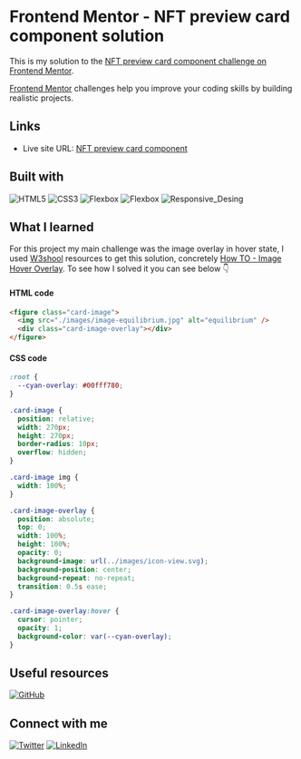 # Frontend Mentor - NFT preview card component solution

This is my solution to the [NFT preview card component challenge on Frontend Mentor](https://www.frontendmentor.io/challenges/nft-preview-card-component-SbdUL_w0U).

[Frontend Mentor](https://www.frontendmentor.io) challenges help you improve your coding skills by building realistic projects.

## Links

- Live site URL: [NFT preview card component](https://melissavi08.github.io/nft-preview-card-component/index.html)

## Built with

<img alt='HTML5' src='https://img.shields.io/badge/HTML-100000?style=flat&logo=HTML5&logoColor=white&labelColor=F77421&color=F77421'/> <img alt='CSS3' src='https://img.shields.io/badge/CSS_Custom_Properties-100000?style=flat&logo=CSS3&logoColor=white&labelColor=00BFFF&color=00BFFF'/> <img alt='Flexbox' src='https://img.shields.io/badge/Flexbox-100000?style=flat&logo=&logoColor=white&Color=D063E4&color=D063E4'/> <img alt='Flexbox' src='https://img.shields.io/badge/CSS_Grid-100000?style=flat&logo=&logoColor=white&Color=D063E4&color=47DAB2'/> <img alt='Responsive_Desing' src='https://img.shields.io/badge/Responsive_Desing-100000?style=flat&logo=&logoColor=white&Color=FF69B4&color=FF69B4'/>

## What I learned

For this project my main challenge was the image overlay in hover state, I used [W3shool](https://www.w3schools.com) resources to get this solution, concretely [How TO - Image Hover Overlay](http://https://www.w3schools.com/howto/howto_css_image_overlay.asp).
To see how I solved it you can see below 👇

#### HTML code

```html
<figure class="card-image">
  <img src="./images/image-equilibrium.jpg" alt="equilibrium" />
  <div class="card-image-overlay"></div>
</figure>
```

#### CSS code

```css
:root {
  --cyan-overlay: #00fff780;
}

.card-image {
  position: relative;
  width: 270px;
  height: 270px;
  border-radius: 10px;
  overflow: hidden;
}

.card-image img {
  width: 100%;
}

.card-image-overlay {
  position: absolute;
  top: 0;
  width: 100%;
  height: 100%;
  opacity: 0;
  background-image: url(../images/icon-view.svg);
  background-position: center;
  background-repeat: no-repeat;
  transition: 0.5s ease;
}

.card-image-overlay:hover {
  cursor: pointer;
  opacity: 1;
  background-color: var(--cyan-overlay);
}
```

## Useful resources

<a href='https://www.w3schools.com/' target="_blank"><img alt='GitHub' src='https://img.shields.io/badge/W3schools-100000?style=flat&logoColor=white&color=04aa6d'/></a>

## Connect with me

<a href='https://twitter.com/melissa_vi2' target="_blank"><img alt='Twitter' src='https://img.shields.io/badge/melissa__vi2-100000?style=flat&logo=Twitter&logoColor=white&labelColor=00BFFF&color=FF69B4'/></a> <a href='https://www.linkedin.com/in/melissa-villegas' target="_blank"><img alt='LinkedIn' src='https://img.shields.io/badge/Melissa_Villegas-100000?style=flat&logo=LinkedIn&logoColor=white&labelColor=00BFFF&color=FF69B4'/></a>
